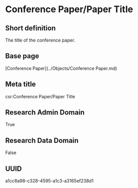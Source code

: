 # Conference Paper/Paper Title
## Short definition
The title of the conference paper.
## Base page
[Conference Paper](../Objects/Conference Paper.md)
## Meta title
csr:Conference Paper/Paper Title
## Research Admin Domain
True
## Research Data Domain
False
## UUID
a1cc8a98-c328-4595-a1c3-a3165ef238d1
